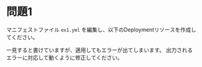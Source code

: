 # 問題1

マニフェストファイル `ex1.yml` を編集し、以下のDeploymentリソースを作成してください。

一見すると書けていますが、適用してもエラーが出てしまいます。
出力されるエラーに対応して動くように修正してください。

